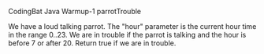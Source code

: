 CodingBat Java Warmup-1 parrotTrouble

We have a loud talking parrot. The "hour" parameter is the current hour time in the range 0..23.
We are in trouble if the parrot is talking and the hour is before 7 or after 20. Return true if we are in trouble.
